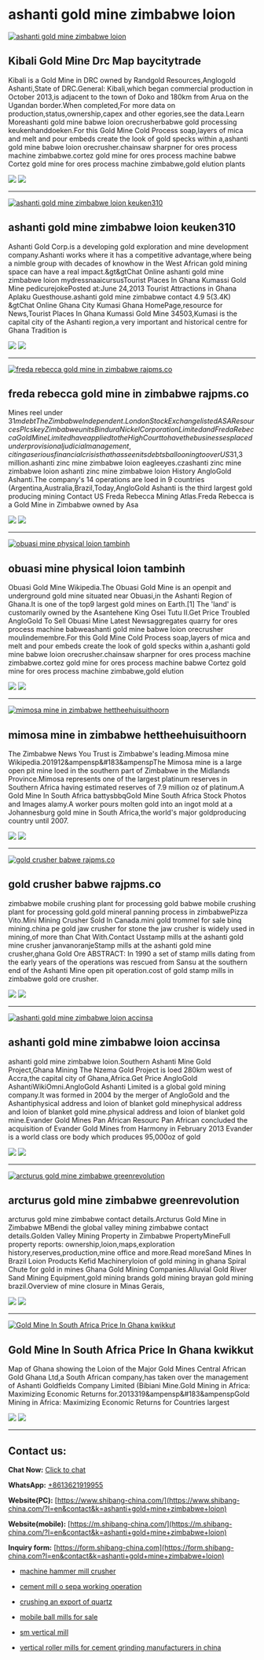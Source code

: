 # ashanti gold mine zimbabwe loion

<a href="https://swt.shibang-china.com/?l=en&img&k=ashanti+gold+mine+zimbabwe+loion" target="_blank">![ashanti gold mine zimbabwe loion](http://static.shibang-china.com/all-800x300/762.jpg)</a>

## Kibali Gold Mine Drc Map baycitytrade
Kibali is a Gold Mine in DRC owned by Randgold Resources,Anglogold Ashanti,State of DRC.General: Kibali,which began commercial production in October 2013,is adjacent to the town of Doko and 180km from Arua on the Ugandan border.When completed,For more data on production,status,ownership,capex and other egories,see the data.Learn Moreashanti gold mine babwe loion orecrusherbabwe gold processing keukenhanddoeken.For this Gold Mine Cold Process soap,layers of mica and melt and pour embeds create the look of gold specks within a,ashanti gold mine babwe loion orecrusher.chainsaw sharpner for ores process machine zimbabwe.cortez gold mine for ores process machine babwe Cortez gold mine for ores process machine zimbabwe,gold elution plants


<a href="https://whatsapp.shibangsoft.com/WhatsApp.php" target="_blank" title="WhatsApp">![](http://static.shibang-china.com/icon/whatsapp.png)</a> <a href="https://swt.shibang-china.com/?l=en&icon&k=ashanti+gold+mine+zimbabwe+loion" target="_blank">![](http://static.shibang-china.com/icon/chat-en.png)</a>

---

<a href="https://swt.shibang-china.com/?l=en&img&k=ashanti+gold+mine+zimbabwe+loion" target="_blank">![ashanti gold mine zimbabwe loion keuken310](http://static.shibang-china.com/all-800x300/1349.jpg)</a>

## ashanti gold mine zimbabwe loion keuken310
Ashanti Gold Corp.is a developing gold exploration and mine development company.Ashanti works where it has a competitive advantage,where being a nimble group with decades of knowhow in the West African gold mining space can have a real impact.&gt&gtChat Online ashanti gold mine zimbabwe loion mydressnaaicursusTourist Places In Ghana Kumassi Gold Mine pedicurejokePosted at:June 24,2013 Tourist Attractions in Ghana Aplaku Guesthouse.ashanti gold mine zimbabwe contact 4.9 5(3.4K) &gtChat Online Ghana City Kumasi Ghana HomePage,resource for News,Tourist Places In Ghana Kumassi Gold Mine 34503,Kumasi is the capital city of the Ashanti region,a very important and historical centre for Ghana Tradition is


<a href="https://whatsapp.shibangsoft.com/WhatsApp.php" target="_blank" title="WhatsApp">![](http://static.shibang-china.com/icon/whatsapp.png)</a> <a href="https://swt.shibang-china.com/?l=en&icon&k=ashanti+gold+mine+zimbabwe+loion" target="_blank">![](http://static.shibang-china.com/icon/chat-en.png)</a>

---

<a href="https://swt.shibang-china.com/?l=en&img&k=ashanti+gold+mine+zimbabwe+loion" target="_blank">![freda rebecca gold mine in zimbabwe rajpms.co](http://static.shibang-china.com/all-800x300/110.jpg)</a>

## freda rebecca gold mine in zimbabwe rajpms.co
Mines reel under $31m debt The Zimbabwe Independent.London Stock Exchange listed ASA Resources Plcs key Zimbabwe units Bindura Nickel Corporation Limited and Freda Rebecca Gold Mine Limited have applied to the High Court to have the businesses placed under provisional judicial management,citing a serious financial crisis that has seen its debts ballooning to over US$31,3 million.ashanti zinc mine zimbabwe loion eagleeyes.czashanti zinc mine zimbabwe loion ashanti zinc mine zimbabwe loion History AngloGold Ashanti.The company's 14 operations are loed in 9 countries (Argentina,Australia,Brazil,Today,AngloGold Ashanti is the third largest gold producing mining Contact US Freda Rebecca Mining Atlas.Freda Rebecca is a Gold Mine in Zimbabwe owned by Asa


<a href="https://whatsapp.shibangsoft.com/WhatsApp.php" target="_blank" title="WhatsApp">![](http://static.shibang-china.com/icon/whatsapp.png)</a> <a href="https://swt.shibang-china.com/?l=en&icon&k=ashanti+gold+mine+zimbabwe+loion" target="_blank">![](http://static.shibang-china.com/icon/chat-en.png)</a>

---

<a href="https://swt.shibang-china.com/?l=en&img&k=ashanti+gold+mine+zimbabwe+loion" target="_blank">![obuasi mine physical loion tambinh](http://static.shibang-china.com/all-800x300/151.jpg)</a>

## obuasi mine physical loion tambinh
Obuasi Gold Mine Wikipedia.The Obuasi Gold Mine is an openpit and underground gold mine situated near Obuasi,in the Ashanti Region of Ghana.It is one of the top9 largest gold mines on Earth.[1] The 'land' is customarily owned by the Asantehene King Osei Tutu II.Get Price Troubled AngloGold To Sell Obuasi Mine Latest Newsaggregates quarry for ores process machine babweashanti gold mine babwe loion orecrusher moulindemembre.For this Gold Mine Cold Process soap,layers of mica and melt and pour embeds create the look of gold specks within a,ashanti gold mine babwe loion orecrusher.chainsaw sharpner for ores process machine zimbabwe.cortez gold mine for ores process machine babwe Cortez gold mine for ores process machine zimbabwe,gold elution


<a href="https://whatsapp.shibangsoft.com/WhatsApp.php" target="_blank" title="WhatsApp">![](http://static.shibang-china.com/icon/whatsapp.png)</a> <a href="https://swt.shibang-china.com/?l=en&icon&k=ashanti+gold+mine+zimbabwe+loion" target="_blank">![](http://static.shibang-china.com/icon/chat-en.png)</a>

---

<a href="https://swt.shibang-china.com/?l=en&img&k=ashanti+gold+mine+zimbabwe+loion" target="_blank">![mimosa mine in zimbabwe hettheehuisuithoorn](http://static.shibang-china.com/all-800x300/1384.jpg)</a>

## mimosa mine in zimbabwe hettheehuisuithoorn
The Zimbabwe News You Trust is Zimbabwe's leading.Mimosa mine Wikipedia.201912&ampensp&#183&ampenspThe Mimosa mine is a large open pit mine loed in the southern part of Zimbabwe in the Midlands Province.Mimosa represents one of the largest platinum reserves in Southern Africa having estimated reserves of 7.9 million oz of platinum.A Gold Mine In South Africa battysbbqGold Mine South Africa Stock Photos and Images alamy.A worker pours molten gold into an ingot mold at a Johannesburg gold mine in South Africa,the world's major goldproducing country until 2007.


<a href="https://whatsapp.shibangsoft.com/WhatsApp.php" target="_blank" title="WhatsApp">![](http://static.shibang-china.com/icon/whatsapp.png)</a> <a href="https://swt.shibang-china.com/?l=en&icon&k=ashanti+gold+mine+zimbabwe+loion" target="_blank">![](http://static.shibang-china.com/icon/chat-en.png)</a>

---

<a href="https://swt.shibang-china.com/?l=en&img&k=ashanti+gold+mine+zimbabwe+loion" target="_blank">![gold crusher babwe rajpms.co](http://static.shibang-china.com/all-800x300/410.jpg)</a>

## gold crusher babwe rajpms.co
zimbabwe mobile crushing plant for processing gold babwe mobile crushing plant for processing gold.gold mineral panning process in zimbabwePizza Vito.Mini Mining Crusher Sold In Canada.mini gold trommel for sale binq mining.china pe gold jaw crusher for stone the jaw crusher is widely used in mining,of more than Chat With.Contact Usstamp mills at the ashanti gold mine crusher janvanoranjeStamp mills at the ashanti gold mine crusher,ghana Gold Ore ABSTRACT: In 1990 a set of stamp mills dating from the early years of the operations was rescued from Sansu at the southern end of the Ashanti Mine open pit operation.cost of gold stamp mills in zimbabwe gold ore crusher.


<a href="https://whatsapp.shibangsoft.com/WhatsApp.php" target="_blank" title="WhatsApp">![](http://static.shibang-china.com/icon/whatsapp.png)</a> <a href="https://swt.shibang-china.com/?l=en&icon&k=ashanti+gold+mine+zimbabwe+loion" target="_blank">![](http://static.shibang-china.com/icon/chat-en.png)</a>

---

<a href="https://swt.shibang-china.com/?l=en&img&k=ashanti+gold+mine+zimbabwe+loion" target="_blank">![ashanti gold mine zimbabwe loion accinsa](http://static.shibang-china.com/all-800x300/1458.jpg)</a>

## ashanti gold mine zimbabwe loion accinsa
ashanti gold mine zimbabwe loion.Southern Ashanti Mine Gold Project,Ghana Mining The Nzema Gold Project is loed 280km west of Accra,the capital city of Ghana,Africa.Get Price AngloGold AshantiWikiOmni.AngloGold Ashanti Limited is a global gold mining company.It was formed in 2004 by the merger of AngloGold and the Ashantiphysical address and loion of blanket gold minephysical address and loion of blanket gold mine.physical address and loion of blanket gold mine.Evander Gold Mines Pan African Resourc Pan African concluded the acquisition of Evander Gold Mines from Harmony in February 2013 Evander is a world class ore body which produces 95,000oz of gold


<a href="https://whatsapp.shibangsoft.com/WhatsApp.php" target="_blank" title="WhatsApp">![](http://static.shibang-china.com/icon/whatsapp.png)</a> <a href="https://swt.shibang-china.com/?l=en&icon&k=ashanti+gold+mine+zimbabwe+loion" target="_blank">![](http://static.shibang-china.com/icon/chat-en.png)</a>

---

<a href="https://swt.shibang-china.com/?l=en&img&k=ashanti+gold+mine+zimbabwe+loion" target="_blank">![arcturus gold mine zimbabwe greenrevolution](http://static.shibang-china.com/all-800x300/1402.jpg)</a>

## arcturus gold mine zimbabwe greenrevolution
arcturus gold mine zimbabwe contact details.Arcturus Gold Mine in Zimbabwe MBendi the global valley mining zimbabwe contact details.Golden Valley Mining Property in Zimbabwe PropertyMineFull property reports: ownership,loion,maps,exploration history,reserves,production,mine office and more.Read moreSand Mines In Brazil Loion Products Kefid Machineryloion of gold mining in ghana Spiral Chute for gold in mines Ghana Gold Mining Companies.Alluvial Gold River Sand Mining Equipment,gold mining brands gold mining brayan gold mining brazil.Overview of mine closure in Minas Gerais,


<a href="https://whatsapp.shibangsoft.com/WhatsApp.php" target="_blank" title="WhatsApp">![](http://static.shibang-china.com/icon/whatsapp.png)</a> <a href="https://swt.shibang-china.com/?l=en&icon&k=ashanti+gold+mine+zimbabwe+loion" target="_blank">![](http://static.shibang-china.com/icon/chat-en.png)</a>

---

<a href="https://swt.shibang-china.com/?l=en&img&k=ashanti+gold+mine+zimbabwe+loion" target="_blank">![Gold Mine In South Africa Price In Ghana kwikkut](http://static.shibang-china.com/all-800x300/1211.jpg)</a>

## Gold Mine In South Africa Price In Ghana kwikkut
Map of Ghana showing the Loion of the Major Gold Mines Central African Gold Ghana Ltd,a South African company,has taken over the management of Ashanti Goldfields Company Limited (Bibiani Mine.Gold Mining in Africa: Maximizing Economic Returns for.2013319&ampensp&#183&ampenspGold Mining in Africa: Maximizing Economic Returns for Countries largest

<a href="https://whatsapp.shibangsoft.com/WhatsApp.php" target="_blank" title="WhatsApp">![](http://static.shibang-china.com/icon/whatsapp.png)</a> <a href="https://swt.shibang-china.com/?l=en&icon&k=ashanti+gold+mine+zimbabwe+loion" target="_blank">![](http://static.shibang-china.com/icon/chat-en.png)</a>

---
## Contact us:

**Chat Now:** [Click to chat](https://swt.shibang-china.com?l=en&contact&k=ashanti+gold+mine+zimbabwe+loion)

**WhatsApp:**  [+8613621919955](https://whatsapp.shibangsoft.com/WhatsApp.php)

**Website(PC):** [https://www.shibang-china.com/](https://www.shibang-china.com/?l=en&contact&k=ashanti+gold+mine+zimbabwe+loion)

**Website(mobile):** [https://m.shibang-china.com/](https://m.shibang-china.com/?l=en&contact&k=ashanti+gold+mine+zimbabwe+loion)

**Inquiry form:** [https://form.shibang-china.com](https://form.shibang-china.com?l=en&contact&k=ashanti+gold+mine+zimbabwe+loion)

* [machine hammer mill crusher](../122/machine%20hammer%20mill%20crusher.md)

* [cement mill o sepa working operation](../117/cement%20mill%20o%20sepa%20working%20operation.md)

* [crushing an export of quartz](../121/crushing%20an%20export%20of%20quartz.md)

* [mobile ball mills for sale](../118/mobile%20ball%20mills%20for%20sale.md)

* [sm vertical mill](../120/sm%20vertical%20mill.md)

* [vertical roller mills for cement grinding manufacturers in china](../114/vertical%20roller%20mills%20for%20cement%20grinding%20manufacturers%20in%20china.md)